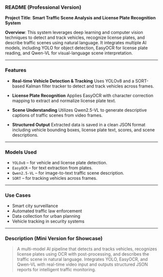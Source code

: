 

###  **README (Professional Version)**

**Project Title**: **Smart Traffic Scene Analysis and License Plate Recognition System**

**Overview**:
This system leverages deep learning and computer vision techniques to detect and track vehicles, recognize license plates, and describe traffic scenes using natural language. It integrates multiple AI models, including YOLO for object detection, EasyOCR for license plate reading, and Qwen-VL for visual-language scene interpretation.

---

###  Features

* **Real-time Vehicle Detection & Tracking**
  Uses YOLOv8 and a SORT-based Kalman filter tracker to detect and track vehicles across frames.

* **License Plate Recognition**
  Applies EasyOCR with character correction mapping to extract and normalize license plate text.

* **Scene Understanding**
  Utilizes Qwen2.5-VL to generate descriptive captions of traffic scenes from video frames.

* **Structured Output**
  Extracted data is saved in a clean JSON format including vehicle bounding boxes, license plate text, scores, and scene descriptions.

---

###  Models Used

* `YOLOv8` – for vehicle and license plate detection.
* `EasyOCR` – for text extraction from plates.
* `Qwen2.5-VL` – for image-to-text traffic scene description.
* `SORT` – for tracking vehicles across frames.

---

### Use Cases

* Smart city surveillance
* Automated traffic law enforcement
* Data collection for urban planning
* Vehicle tracking in security systems

---

###  Description (Mini Version for Showcase)

> A multi-model AI pipeline that detects and tracks vehicles, recognizes license plates using OCR with post-processing, and describes the traffic scene in natural language. Integrates YOLO, EasyOCR, and Qwen-VL with real-time video input and outputs structured JSON reports for intelligent traffic monitoring.


